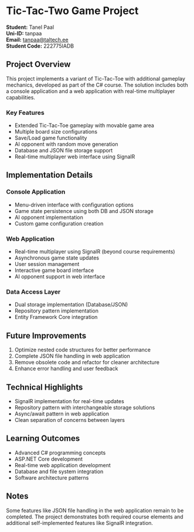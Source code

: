 # Tic-Tac-Two Game Project

**Student:** Tanel Paal  
**Uni-ID:** tanpaa  
**Email:** tanpaa@taltech.ee  
**Student Code:** 222775IADB

## Project Overview
This project implements a variant of Tic-Tac-Toe with additional gameplay mechanics, developed as part of the C# course. The solution includes both a console application and a web application with real-time multiplayer capabilities.

### Key Features
- Extended Tic-Tac-Toe gameplay with movable game area
- Multiple board size configurations
- Save/Load game functionality
- AI opponent with random move generation
- Database and JSON file storage support
- Real-time multiplayer web interface using SignalR

## Implementation Details

### Console Application
- Menu-driven interface with configuration options
- Game state persistence using both DB and JSON storage
- AI opponent implementation
- Custom game configuration creation

### Web Application
- Real-time multiplayer using SignalR (beyond course requirements)
- Asynchronous game state updates
- User session management
- Interactive game board interface
- AI opponent support in web interface

### Data Access Layer
- Dual storage implementation (Database/JSON)
- Repository pattern implementation
- Entity Framework Core integration

## Future Improvements
1. Optimize nested code structures for better performance
2. Complete JSON file handling in web application
3. Remove obsolete code and refactor for cleaner architecture
4. Enhance error handling and user feedback

## Technical Highlights
- SignalR implementation for real-time updates
- Repository pattern with interchangeable storage solutions
- Async/await pattern in web application
- Clean separation of concerns between layers

## Learning Outcomes
- Advanced C# programming concepts
- ASP.NET Core development
- Real-time web application development
- Database and file system integration
- Software architecture patterns

## Notes
Some features like JSON file handling in the web application remain to be completed. The project demonstrates both required course elements and additional self-implemented features like SignalR integration.
